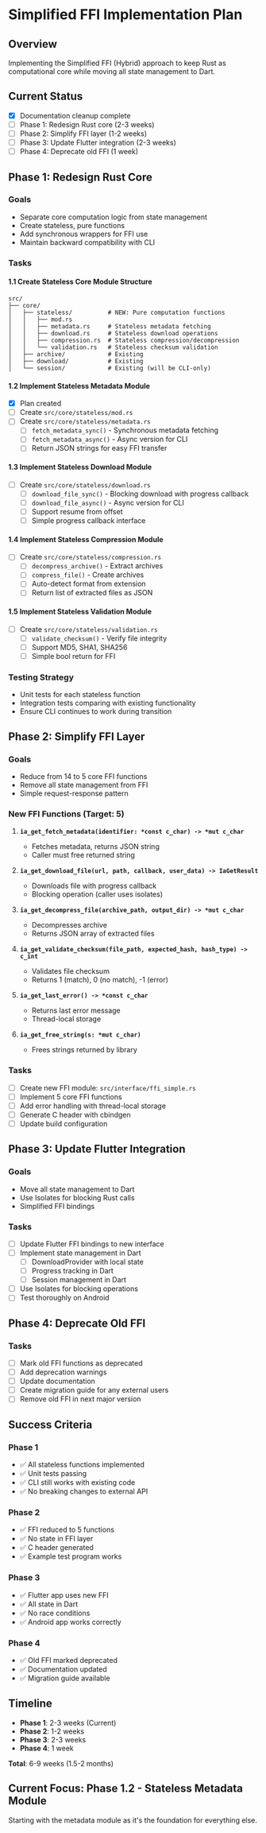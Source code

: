 # Simplified FFI Implementation Plan

## Overview
Implementing the Simplified FFI (Hybrid) approach to keep Rust as computational core while moving all state management to Dart.

## Current Status
- [x] Documentation cleanup complete
- [ ] Phase 1: Redesign Rust core (2-3 weeks)
- [ ] Phase 2: Simplify FFI layer (1-2 weeks)
- [ ] Phase 3: Update Flutter integration (2-3 weeks)
- [ ] Phase 4: Deprecate old FFI (1 week)

## Phase 1: Redesign Rust Core

### Goals
- Separate core computation logic from state management
- Create stateless, pure functions
- Add synchronous wrappers for FFI use
- Maintain backward compatibility with CLI

### Tasks

#### 1.1 Create Stateless Core Module Structure
```
src/
├── core/
│   ├── stateless/          # NEW: Pure computation functions
│   │   ├── mod.rs
│   │   ├── metadata.rs     # Stateless metadata fetching
│   │   ├── download.rs     # Stateless download operations
│   │   ├── compression.rs  # Stateless compression/decompression
│   │   └── validation.rs   # Stateless checksum validation
│   ├── archive/            # Existing
│   ├── download/           # Existing
│   └── session/            # Existing (will be CLI-only)
```

#### 1.2 Implement Stateless Metadata Module
- [x] Plan created
- [ ] Create `src/core/stateless/mod.rs`
- [ ] Create `src/core/stateless/metadata.rs`
  - [ ] `fetch_metadata_sync()` - Synchronous metadata fetching
  - [ ] `fetch_metadata_async()` - Async version for CLI
  - [ ] Return JSON strings for easy FFI transfer

#### 1.3 Implement Stateless Download Module
- [ ] Create `src/core/stateless/download.rs`
  - [ ] `download_file_sync()` - Blocking download with progress callback
  - [ ] `download_file_async()` - Async version for CLI
  - [ ] Support resume from offset
  - [ ] Simple progress callback interface

#### 1.4 Implement Stateless Compression Module
- [ ] Create `src/core/stateless/compression.rs`
  - [ ] `decompress_archive()` - Extract archives
  - [ ] `compress_file()` - Create archives
  - [ ] Auto-detect format from extension
  - [ ] Return list of extracted files as JSON

#### 1.5 Implement Stateless Validation Module
- [ ] Create `src/core/stateless/validation.rs`
  - [ ] `validate_checksum()` - Verify file integrity
  - [ ] Support MD5, SHA1, SHA256
  - [ ] Simple bool return for FFI

### Testing Strategy
- Unit tests for each stateless function
- Integration tests comparing with existing functionality
- Ensure CLI continues to work during transition

## Phase 2: Simplify FFI Layer

### Goals
- Reduce from 14 to 5 core FFI functions
- Remove all state management from FFI
- Simple request-response pattern

### New FFI Functions (Target: 5)

1. **`ia_get_fetch_metadata(identifier: *const c_char) -> *mut c_char`**
   - Fetches metadata, returns JSON string
   - Caller must free returned string

2. **`ia_get_download_file(url, path, callback, user_data) -> IaGetResult`**
   - Downloads file with progress callback
   - Blocking operation (caller uses isolates)

3. **`ia_get_decompress_file(archive_path, output_dir) -> *mut c_char`**
   - Decompresses archive
   - Returns JSON array of extracted files

4. **`ia_get_validate_checksum(file_path, expected_hash, hash_type) -> c_int`**
   - Validates file checksum
   - Returns 1 (match), 0 (no match), -1 (error)

5. **`ia_get_last_error() -> *const c_char`**
   - Returns last error message
   - Thread-local storage

6. **`ia_get_free_string(s: *mut c_char)`**
   - Frees strings returned by library

### Tasks
- [ ] Create new FFI module: `src/interface/ffi_simple.rs`
- [ ] Implement 5 core FFI functions
- [ ] Add error handling with thread-local storage
- [ ] Generate C header with cbindgen
- [ ] Update build configuration

## Phase 3: Update Flutter Integration

### Goals
- Move all state management to Dart
- Use Isolates for blocking Rust calls
- Simplified FFI bindings

### Tasks
- [ ] Update Flutter FFI bindings to new interface
- [ ] Implement state management in Dart
  - [ ] DownloadProvider with local state
  - [ ] Progress tracking in Dart
  - [ ] Session management in Dart
- [ ] Use Isolates for blocking operations
- [ ] Test thoroughly on Android

## Phase 4: Deprecate Old FFI

### Tasks
- [ ] Mark old FFI functions as deprecated
- [ ] Add deprecation warnings
- [ ] Update documentation
- [ ] Create migration guide for any external users
- [ ] Remove old FFI in next major version

## Success Criteria

### Phase 1
- ✅ All stateless functions implemented
- ✅ Unit tests passing
- ✅ CLI still works with existing code
- ✅ No breaking changes to external API

### Phase 2
- ✅ FFI reduced to 5 functions
- ✅ No state in FFI layer
- ✅ C header generated
- ✅ Example test program works

### Phase 3
- ✅ Flutter app uses new FFI
- ✅ All state in Dart
- ✅ No race conditions
- ✅ Android app works correctly

### Phase 4
- ✅ Old FFI marked deprecated
- ✅ Documentation updated
- ✅ Migration guide available

## Timeline

- **Phase 1**: 2-3 weeks (Current)
- **Phase 2**: 1-2 weeks
- **Phase 3**: 2-3 weeks
- **Phase 4**: 1 week

**Total**: 6-9 weeks (1.5-2 months)

## Current Focus: Phase 1.2 - Stateless Metadata Module

Starting with the metadata module as it's the foundation for everything else.
